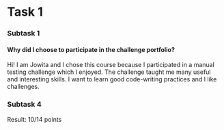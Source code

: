 # Task 1
### Subtask 1
#### Why did I choose to participate in the challenge portfolio?
Hi! I am Jowita and I chose this course because I participated in a manual testing challenge which I enjoyed. 
The challenge taught me many useful and interesting skills. 
I want to learn good code-writing practices and I like challenges.
### Subtask 4
Result: 10/14 points 